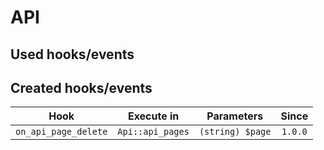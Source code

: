 # API



## Used hooks/events




## Created hooks/events

| Hook | Execute in | Parameters | Since |
| :--: | :--------: | :--------: | :---: |
|`on_api_page_delete`| `Api::api_pages`|`(string) $page`|`1.0.0`|
